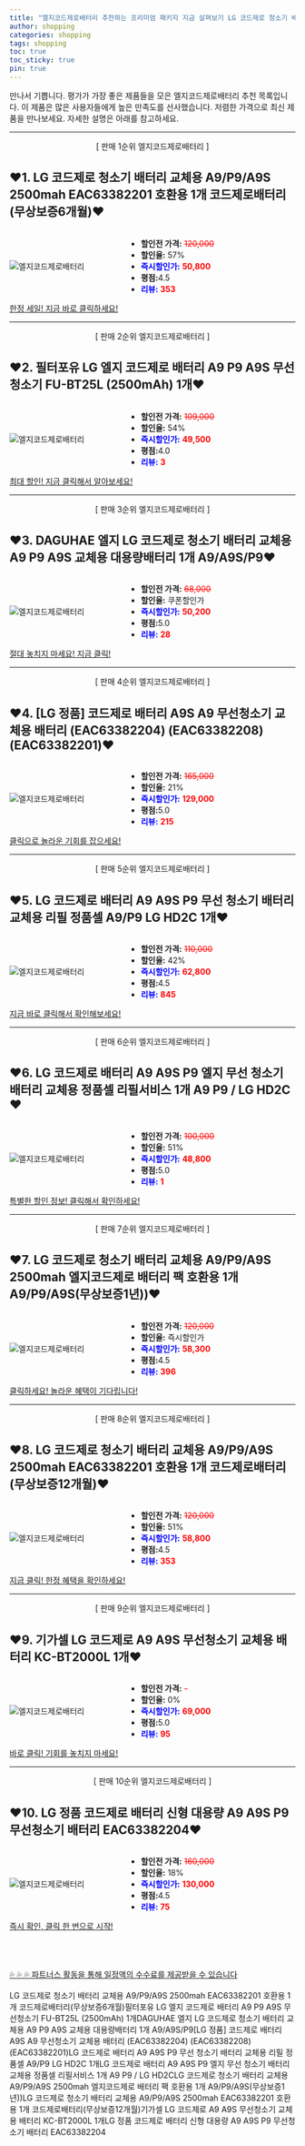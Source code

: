 ```yaml
---
title: "엘지코드제로배터리 추천하는 프리미엄 패키지 지금 살펴보기 LG 코드제로 청소기 배터리 교체용"
author: shopping
categories: shopping
tags: shopping
toc: true
toc_sticky: true
pin: true
---
```

만나서 기쁩니다. 평가가 가장 좋은 제품들을 모은 엘지코드제로배터리 추천 목록입니다. 이 제품은 많은 사용자들에게 높은 만족도를 선사했습니다. 저렴한 가격으로 최신 제품을 만나보세요. 자세한 설명은 아래를 참고하세요.

---
<p class="toplist" style="margin: 0 auto; display: block; width: fit-content;">[ 판매 1순위 엘지코드제로배터리 ]</p>

<h2><strong>❤️1. LG 코드제로 청소기 배터리 교체용 A9/P9/A9S 2500mah EAC63382201 호환용 1개 코드제로배터리(무상보증6개월)❤️</strong></h2>

<div style="display: flex; align-items: center;">
    <div style="flex: 0.4;">
        <img src="https://thumbnail7.coupangcdn.com/thumbnails/remote/230x230ex/image/vendor_inventory/f6a9/abc86c104af4f77269cebd201b0f7fae999a9557259c589a234575808063.png" alt="엘지코드제로배터리" style="max-width: 100%;">
    </div>
    <div style="flex: 0.6; margin-left: 10px;">
        <ul>
            <li><strong>할인전 가격:</strong> <del style="color: red;">120,000</del></li>
            <li><strong>할인율:</strong> 57%</li>
            <li><span style='color:blue'><strong>즉시할인가:</strong></span> <span style='color:red'><strong>50,800</strong></span></li>
            <li><strong>평점:</strong>4.5</li>
            <li><span style='color:blue'><strong>리뷰:</strong></span> <span style='color:red'><strong>353</strong></span></li>
        </ul>
    </div>
</div>
<div class="center">
    <a href="https://William4Davisa.github.io?lptag=AF9450613&subid=githubio&pageKey=8122969816&traceid=V0-153&itemId=23050162826&vendorItemId=89234341977" class="myButton">
        한정 세일! 지금 바로 클릭하세요!
    </a>
</div>


---
<p class="toplist" style="margin: 0 auto; display: block; width: fit-content;">[ 판매 2순위 엘지코드제로배터리 ]</p>

<h2><strong>❤️2. 필터포유 LG 엘지 코드제로 배터리 A9 P9 A9S 무선청소기 FU-BT25L (2500mAh) 1개❤️</strong></h2>

<div style="display: flex; align-items: center;">
    <div style="flex: 0.4;">
        <img src="https://thumbnail10.coupangcdn.com/thumbnails/remote/230x230ex/image/vendor_inventory/cf60/4cd71e3abfa647985165c4d2081e864919bd8e986808025a836dbab5ec07.jpg" alt="엘지코드제로배터리" style="max-width: 100%;">
    </div>
    <div style="flex: 0.6; margin-left: 10px;">
        <ul>
            <li><strong>할인전 가격:</strong> <del style="color: red;">109,000</del></li>
            <li><strong>할인율:</strong> 54%</li>
            <li><span style='color:blue'><strong>즉시할인가:</strong></span> <span style='color:red'><strong>49,500</strong></span></li>
            <li><strong>평점:</strong>4.0</li>
            <li><span style='color:blue'><strong>리뷰:</strong></span> <span style='color:red'><strong>3</strong></span></li>
        </ul>
    </div>
</div>
<div class="center">
    <a href="https://William4Davisa.github.io?lptag=AF9450613&subid=githubio&pageKey=8164077062&traceid=V0-153&itemId=23287729388&vendorItemId=90406469306" class="myButton">
        최대 할인! 지금 클릭해서 알아보세요!
    </a>
</div>


---
<p class="toplist" style="margin: 0 auto; display: block; width: fit-content;">[ 판매 3순위 엘지코드제로배터리 ]</p>

<h2><strong>❤️3. DAGUHAE 엘지 LG 코드제로 청소기 배터리 교체용 A9 P9 A9S 교체용 대용량배터리 1개 A9/A9S/P9❤️</strong></h2>

<div style="display: flex; align-items: center;">
    <div style="flex: 0.4;">
        <img src="https://thumbnail7.coupangcdn.com/thumbnails/remote/230x230ex/image/vendor_inventory/a77e/a01682798bb9efb410b087ebd10d67656aaf33a7d9390c9b28af11c97bf8.jpg" alt="엘지코드제로배터리" style="max-width: 100%;">
    </div>
    <div style="flex: 0.6; margin-left: 10px;">
        <ul>
            <li><strong>할인전 가격:</strong> <del style="color: red;">68,000</del></li>
            <li><strong>할인율:</strong> 쿠폰할인가</li>
            <li><span style='color:blue'><strong>즉시할인가:</strong></span> <span style='color:red'><strong>50,200</strong></span></li>
            <li><strong>평점:</strong>5.0</li>
            <li><span style='color:blue'><strong>리뷰:</strong></span> <span style='color:red'><strong>28</strong></span></li>
        </ul>
    </div>
</div>
<div class="center">
    <a href="https://William4Davisa.github.io?lptag=AF9450613&subid=githubio&pageKey=8132005418&traceid=V0-153&itemId=23095160150&vendorItemId=90161421400" class="myButton">
        절대 놓치지 마세요! 지금 클릭!
    </a>
</div>


---
<p class="toplist" style="margin: 0 auto; display: block; width: fit-content;">[ 판매 4순위 엘지코드제로배터리 ]</p>

<h2><strong>❤️4. [LG 정품] 코드제로 배터리 A9S A9 무선청소기 교체용 배터리 (EAC63382204) (EAC63382208)(EAC63382201)❤️</strong></h2>

<div style="display: flex; align-items: center;">
    <div style="flex: 0.4;">
        <img src="https://thumbnail10.coupangcdn.com/thumbnails/remote/230x230ex/image/vendor_inventory/0444/a3200e967935deb25f06cee45a74b04862ae9bdac1e05e2742e4ab4002c4.png" alt="엘지코드제로배터리" style="max-width: 100%;">
    </div>
    <div style="flex: 0.6; margin-left: 10px;">
        <ul>
            <li><strong>할인전 가격:</strong> <del style="color: red;">165,000</del></li>
            <li><strong>할인율:</strong> 21%</li>
            <li><span style='color:blue'><strong>즉시할인가:</strong></span> <span style='color:red'><strong>129,000</strong></span></li>
            <li><strong>평점:</strong>5.0</li>
            <li><span style='color:blue'><strong>리뷰:</strong></span> <span style='color:red'><strong>215</strong></span></li>
        </ul>
    </div>
</div>
<div class="center">
    <a href="https://William4Davisa.github.io?lptag=AF9450613&subid=githubio&pageKey=7565093896&traceid=V0-153&itemId=19939533270&vendorItemId=72981728988" class="myButton">
        클릭으로 놀라운 기회를 잡으세요!
    </a>
</div>


---
<p class="toplist" style="margin: 0 auto; display: block; width: fit-content;">[ 판매 5순위 엘지코드제로배터리 ]</p>

<h2><strong>❤️5. LG 코드제로 배터리 A9 A9S P9 무선 청소기 배터리 교체용 리필 정품셀 A9/P9 LG HD2C 1개❤️</strong></h2>

<div style="display: flex; align-items: center;">
    <div style="flex: 0.4;">
        <img src="https://thumbnail8.coupangcdn.com/thumbnails/remote/230x230ex/image/vendor_inventory/767a/d3fe358aed131f17e19dcc91b5f113383984e005f29968325d42b23150d9.jpg" alt="엘지코드제로배터리" style="max-width: 100%;">
    </div>
    <div style="flex: 0.6; margin-left: 10px;">
        <ul>
            <li><strong>할인전 가격:</strong> <del style="color: red;">110,000</del></li>
            <li><strong>할인율:</strong> 42%</li>
            <li><span style='color:blue'><strong>즉시할인가:</strong></span> <span style='color:red'><strong>62,800</strong></span></li>
            <li><strong>평점:</strong>4.5</li>
            <li><span style='color:blue'><strong>리뷰:</strong></span> <span style='color:red'><strong>845</strong></span></li>
        </ul>
    </div>
</div>
<div class="center">
    <a href="https://William4Davisa.github.io?lptag=AF9450613&subid=githubio&pageKey=7899690617&traceid=V0-153&itemId=21646545461&vendorItemId=79762147438" class="myButton">
        지금 바로 클릭해서 확인해보세요!
    </a>
</div>


---
<p class="toplist" style="margin: 0 auto; display: block; width: fit-content;">[ 판매 6순위 엘지코드제로배터리 ]</p>

<h2><strong>❤️6. LG 코드제로 배터리 A9 A9S P9 엘지 무선 청소기 배터리 교체용 정품셀 리필서비스 1개 A9 P9 / LG HD2C❤️</strong></h2>

<div style="display: flex; align-items: center;">
    <div style="flex: 0.4;">
        <img src="https://thumbnail8.coupangcdn.com/thumbnails/remote/230x230ex/image/vendor_inventory/c87f/8d072b7b1c50212de8feefef6287f18694f577a402350d80d10eff31d7bb.jpg" alt="엘지코드제로배터리" style="max-width: 100%;">
    </div>
    <div style="flex: 0.6; margin-left: 10px;">
        <ul>
            <li><strong>할인전 가격:</strong> <del style="color: red;">100,000</del></li>
            <li><strong>할인율:</strong> 51%</li>
            <li><span style='color:blue'><strong>즉시할인가:</strong></span> <span style='color:red'><strong>48,800</strong></span></li>
            <li><strong>평점:</strong>5.0</li>
            <li><span style='color:blue'><strong>리뷰:</strong></span> <span style='color:red'><strong>1</strong></span></li>
        </ul>
    </div>
</div>
<div class="center">
    <a href="https://William4Davisa.github.io?lptag=AF9450613&subid=githubio&pageKey=8199990049&traceid=V0-153&itemId=23502054058&vendorItemId=90528689616" class="myButton">
        특별한 할인 정보! 클릭해서 확인하세요!
    </a>
</div>


---
<p class="toplist" style="margin: 0 auto; display: block; width: fit-content;">[ 판매 7순위 엘지코드제로배터리 ]</p>

<h2><strong>❤️7. LG 코드제로 청소기 배터리 교체용 A9/P9/A9S 2500mah 엘지코드제로 배터리 팩 호환용 1개 A9/P9/A9S(무상보증1년))❤️</strong></h2>

<div style="display: flex; align-items: center;">
    <div style="flex: 0.4;">
        <img src="https://thumbnail8.coupangcdn.com/thumbnails/remote/230x230ex/image/vendor_inventory/4942/81a71c2074e193d392f63dfa671ac2607949d2dfcdc87f732c97a2248026.png" alt="엘지코드제로배터리" style="max-width: 100%;">
    </div>
    <div style="flex: 0.6; margin-left: 10px;">
        <ul>
            <li><strong>할인전 가격:</strong> <del style="color: red;">120,000</del></li>
            <li><strong>할인율:</strong> 즉시할인가</li>
            <li><span style='color:blue'><strong>즉시할인가:</strong></span> <span style='color:red'><strong>58,300</strong></span></li>
            <li><strong>평점:</strong>4.5</li>
            <li><span style='color:blue'><strong>리뷰:</strong></span> <span style='color:red'><strong>396</strong></span></li>
        </ul>
    </div>
</div>
<div class="center">
    <a href="https://William4Davisa.github.io?lptag=AF9450613&subid=githubio&pageKey=7972197395&traceid=V0-153&itemId=22086232935&vendorItemId=89133572503" class="myButton">
        클릭하세요! 놀라운 혜택이 기다립니다!
    </a>
</div>


---
<p class="toplist" style="margin: 0 auto; display: block; width: fit-content;">[ 판매 8순위 엘지코드제로배터리 ]</p>

<h2><strong>❤️8. LG 코드제로 청소기 배터리 교체용 A9/P9/A9S 2500mah EAC63382201 호환용 1개 코드제로배터리(무상보증12개월)❤️</strong></h2>

<div style="display: flex; align-items: center;">
    <div style="flex: 0.4;">
        <img src="https://thumbnail7.coupangcdn.com/thumbnails/remote/230x230ex/image/vendor_inventory/f6a9/abc86c104af4f77269cebd201b0f7fae999a9557259c589a234575808063.png" alt="엘지코드제로배터리" style="max-width: 100%;">
    </div>
    <div style="flex: 0.6; margin-left: 10px;">
        <ul>
            <li><strong>할인전 가격:</strong> <del style="color: red;">120,000</del></li>
            <li><strong>할인율:</strong> 51%</li>
            <li><span style='color:blue'><strong>즉시할인가:</strong></span> <span style='color:red'><strong>58,800</strong></span></li>
            <li><strong>평점:</strong>4.5</li>
            <li><span style='color:blue'><strong>리뷰:</strong></span> <span style='color:red'><strong>353</strong></span></li>
        </ul>
    </div>
</div>
<div class="center">
    <a href="https://William4Davisa.github.io?lptag=AF9450613&subid=githubio&pageKey=8122969816&traceid=V0-153&itemId=23050162824&vendorItemId=89234341969" class="myButton">
        지금 클릭! 한정 혜택을 확인하세요!
    </a>
</div>


---
<p class="toplist" style="margin: 0 auto; display: block; width: fit-content;">[ 판매 9순위 엘지코드제로배터리 ]</p>

<h2><strong>❤️9. 기가셀 LG 코드제로 A9 A9S 무선청소기 교체용 배터리 KC-BT2000L 1개❤️</strong></h2>

<div style="display: flex; align-items: center;">
    <div style="flex: 0.4;">
        <img src="https://thumbnail7.coupangcdn.com/thumbnails/remote/230x230ex/image/retail/images/3141639829047803-14629580-680d-4f6f-a55f-13dc663f9b28.jpg" alt="엘지코드제로배터리" style="max-width: 100%;">
    </div>
    <div style="flex: 0.6; margin-left: 10px;">
        <ul>
            <li><strong>할인전 가격:</strong> <del style="color: red;">-</del></li>
            <li><strong>할인율:</strong> 0%</li>
            <li><span style='color:blue'><strong>즉시할인가:</strong></span> <span style='color:red'><strong>69,000</strong></span></li>
            <li><strong>평점:</strong>5.0</li>
            <li><span style='color:blue'><strong>리뷰:</strong></span> <span style='color:red'><strong>95</strong></span></li>
        </ul>
    </div>
</div>
<div class="center">
    <a href="https://William4Davisa.github.io?lptag=AF9450613&subid=githubio&pageKey=8022292598&traceid=V0-153&itemId=22417651643&vendorItemId=89462417224" class="myButton">
        바로 클릭! 기회를 놓치지 마세요!
    </a>
</div>


---
<p class="toplist" style="margin: 0 auto; display: block; width: fit-content;">[ 판매 10순위 엘지코드제로배터리 ]</p>

<h2><strong>❤️10. LG 정품 코드제로 배터리 신형 대용량 A9 A9S P9 무선청소기 배터리 EAC63382204❤️</strong></h2>

<div style="display: flex; align-items: center;">
    <div style="flex: 0.4;">
        <img src="https://thumbnail7.coupangcdn.com/thumbnails/remote/230x230ex/image/vendor_inventory/31a9/a4534d88d87703a39cd09230d6d27083dcf498739b4523d250daa604f08a.png" alt="엘지코드제로배터리" style="max-width: 100%;">
    </div>
    <div style="flex: 0.6; margin-left: 10px;">
        <ul>
            <li><strong>할인전 가격:</strong> <del style="color: red;">160,000</del></li>
            <li><strong>할인율:</strong> 18%</li>
            <li><span style='color:blue'><strong>즉시할인가:</strong></span> <span style='color:red'><strong>130,000</strong></span></li>
            <li><strong>평점:</strong>4.5</li>
            <li><span style='color:blue'><strong>리뷰:</strong></span> <span style='color:red'><strong>75</strong></span></li>
        </ul>
    </div>
</div>
<div class="center">
    <a href="https://William4Davisa.github.io?lptag=AF9450613&subid=githubio&pageKey=5182922952&traceid=V0-153&itemId=7174233307&vendorItemId=74465872401" class="myButton">
        즉시 확인, 클릭 한 번으로 시작!
    </a>
</div>

<br><br><br>[💦 💦 💦 파트너스 활동을 통해 일정액의 수수료를 제공받을 수 있습니다](https://link.coupang.com/a/bcpT2c)<br><br>LG 코드제로 청소기 배터리 교체용 A9/P9/A9S 2500mah EAC63382201 호환용 1개 코드제로배터리(무상보증6개월)필터포유 LG 엘지 코드제로 배터리 A9 P9 A9S 무선청소기 FU-BT25L (2500mAh) 1개DAGUHAE 엘지 LG 코드제로 청소기 배터리 교체용 A9 P9 A9S 교체용 대용량배터리 1개 A9/A9S/P9[LG 정품] 코드제로 배터리 A9S A9 무선청소기 교체용 배터리 (EAC63382204) (EAC63382208)(EAC63382201)LG 코드제로 배터리 A9 A9S P9 무선 청소기 배터리 교체용 리필 정품셀 A9/P9 LG HD2C 1개LG 코드제로 배터리 A9 A9S P9 엘지 무선 청소기 배터리 교체용 정품셀 리필서비스 1개 A9 P9 / LG HD2CLG 코드제로 청소기 배터리 교체용 A9/P9/A9S 2500mah 엘지코드제로 배터리 팩 호환용 1개 A9/P9/A9S(무상보증1년))LG 코드제로 청소기 배터리 교체용 A9/P9/A9S 2500mah EAC63382201 호환용 1개 코드제로배터리(무상보증12개월)기가셀 LG 코드제로 A9 A9S 무선청소기 교체용 배터리 KC-BT2000L 1개LG 정품 코드제로 배터리 신형 대용량 A9 A9S P9 무선청소기 배터리 EAC63382204